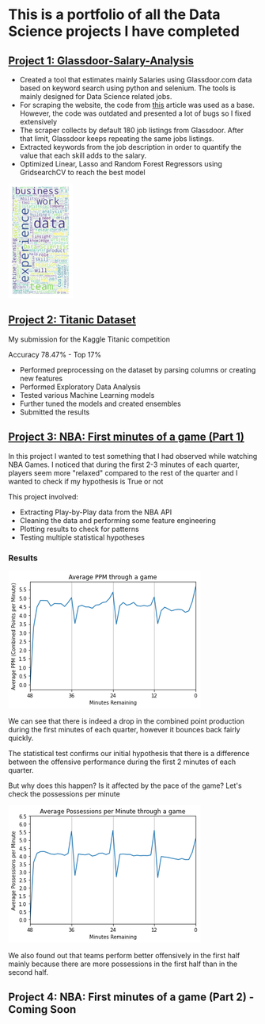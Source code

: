 # This is a portfolio of all the Data Science projects I have completed

## [Project 1: Glassdoor-Salary-Analysis](https://github.com/MarlinMyrte/Glassdoor-Salary-Analysis)

- Created a tool that estimates mainly Salaries using Glassdoor.com data based on keyword search using python and selenium. The tools is mainly designed for Data Science related jobs.
- For scraping the website, the code from [this](https://towardsdatascience.com/selenium-tutorial-scraping-glassdoor-com-in-10-minutes-3d0915c6d905) article was used as a base. However, the code was outdated and presented a lot of bugs so I fixed extensively
- The scraper collects by default 180 job listings from Glassdoor. After that limit, Glassdoor keeps repeating the same jobs listings.
- Extracted keywords from the job description in order to quantify the value that each skill adds to the salary.
- Optimized Linear, Lasso and Random Forest Regressors using GridsearchCV to reach the best model

![](/Images/Wordcloud.png)


## [Project 2: Titanic Dataset](https://github.com/MarlinMyrte/Titanic-Dataset)

My submission for the Kaggle Titanic competition

Accuracy 78.47% - Top 17%

- Performed preprocessing on the dataset by parsing columns or creating new features
- Performed Exploratory Data Analysis
- Tested various Machine Learning models
- Further tuned the models and created ensembles
- Submitted the results


## [Project 3: NBA: First minutes of a game (Part 1)](https://github.com/MarlinMyrte/First-Minutes-Part-1)

In this project I wanted to test something that I had observed while watching NBA Games. I noticed that during the first 2-3 minutes of each quarter, players seem more "relaxed" compared to the rest of the quarter and I wanted to check if my hypothesis is True or not

This project involved:
- Extracting Play-by-Play data from the NBA API
- Cleaning the data and performing some feature engineering
- Plotting results to check for patterns
- Testing multiple statistical hypotheses

### Results

![](/Images/ppm_avg.png)

We can see that there is indeed a drop in the combined point production during the first minutes of each quarter, however it bounces back fairly quickly.

The statistical test confirms our initial hypothesis that there is a difference between the offensive performance during the first 2 minutes of each quarter.

But why does this happen? Is it affected by the pace of the game? Let's check the possessions per minute

![](/Images/poss_pm_avg.png)

We also found out that teams perform better offensively in the first half mainly because there are more possessions in the first half than in the second half.

## Project 4: NBA: First minutes of a game (Part 2) - Coming Soon
